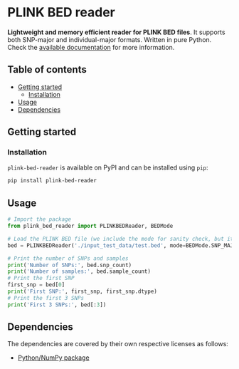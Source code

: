 # PLINK BED reader<!-- omit in toc -->
**Lightweight and memory efficient reader for PLINK BED files**. It supports both SNP-major and individual-major formats. Written in pure Python. Check the [available documentation](https://computational-genomics-bsc.github.io/plink-bed-reader/) for more information.

## Table of contents<!-- omit in toc -->
- [Getting started](#getting-started)
  - [Installation](#installation)
- [Usage](#usage)
- [Dependencies](#dependencies)


## Getting started
### Installation
`plink-bed-reader` is available on PyPI and can be installed using `pip`:
```bash
pip install plink-bed-reader
```

## Usage
```python
# Import the package
from plink_bed_reader import PLINKBEDReader, BEDMode

# Load the PLINK BED file (we include the mode for sanity check, but it is optional)
bed = PLINKBEDReader('./input_test_data/test.bed', mode=BEDMode.SNP_MAJOR)

# Print the number of SNPs and samples
print('Number of SNPs:', bed.snp_count)
print('Number of samples:', bed.sample_count)
# Print the first SNP
first_snp = bed[0]
print('First SNP:', first_snp, first_snp.dtype)
# Print the first 3 SNPs
print('First 3 SNPs:', bed[:3])
```

## Dependencies

The dependencies are covered by their own respective licenses as follows:

* [Python/NumPy package](https://numpy.org/)
